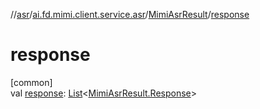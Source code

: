 //[asr](../../../index.md)/[ai.fd.mimi.client.service.asr](../index.md)/[MimiAsrResult](index.md)/[response](response.md)

# response

[common]\
val [response](response.md): [List](https://kotlinlang.org/api/core/kotlin-stdlib/kotlin.collections/-list/index.html)&lt;[MimiAsrResult.Response](-response/index.md)&gt;
